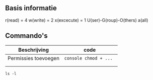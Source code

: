 ## Basis informatie
r(read) = 4
w(write) = 2
x(excecute) = 1
U(ser)-G(roup)-O(thers)
a(all)


## Commando's 
| Beschrijving   |  code |
|---|---|
|Permissies toevoegen |  ```console chmod + ... ```| 
|   |   | 
|   |   | 


```console 
ls -l

```
